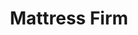 ---
title: "Mattress Firm"
url: /colorado-springs/mattress-firm-north-academy-boulevard/
shop: Betten
---
